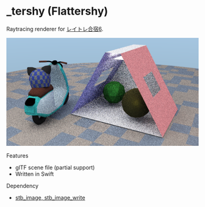 # _tershy (Flattershy)

Raytracing renderer for [レイトレ合宿6](https://sites.google.com/site/raytracingcamp6/).

![rendered](etc/result.png)

Features

- glTF scene file (partial support)
- Written in Swift

Dependency

- [stb_image, stb_image_write](https://github.com/nothings/stb/)
